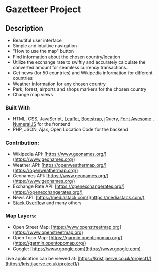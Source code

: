 # Gazetteer Project

## Description

- Beautiful user interface
- Simple and intuitive navigation
- "How to use the map" button
- Find information about the chosen country/location
- Utilize the exchange rate to swiftly and accurately calculate the converted amount for seamless currency transactions.
- Get news (for 50 countries) and Wikipedia information for different countries
- Weather information for any chosen country
- Park, forest, airports and shops markers for the chosen country
- Change map views

### Built With

- HTML, CSS, JavaScript, [Leaflet](https://leafletjs.com/), [Bootstrap](https://getbootstrap.com/), jQuery, [Font Awesome](https://fontawesome.com/) , [NumeralJS](http://numeraljs.com/) for the frontend
- PHP, JSON, Ajax, Open Location Code for the backend

### Contribution:

* Wikipedia API: [https://www.geonames.org/](https://www.geonames.org/)
* Weather API: [https://openweathermap.org/](https://openweathermap.org/)
* Geonames API: [https://www.geonames.org/](https://www.geonames.org/)
* Exchange Rate API: [https://openexchangerates.org/](https://openexchangerates.org/)
* News API: [https://mediastack.com/](https://mediastack.com/)
* [Stack Overflow](https://stackoverflow.com/) and many others

### Map Layers:

* Open Street Map: [https://www.openstreetmap.org](https://www.openstreetmap.org)
* Open Topo Map: [https://garmin.opentopomap.org/](https://garmin.opentopomap.org/)
* Google: [https://www.google.com](https://www.google.com)

Live application can be viewed at: [https://kristijaerve.co.uk/project1/](https://kristijaerve.co.uk/project1/)
